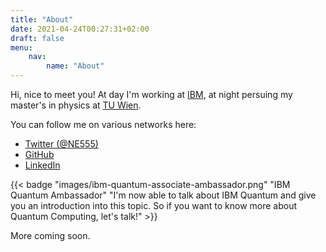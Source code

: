 ```yaml
---
title: "About"
date: 2021-04-24T00:27:31+02:00
draft: false
menu:
    nav:
        name: "About"
---
```


Hi, nice to meet you! At day I'm working at [IBM](https://www.ibm.com/at-de), at night persuing my master's in physics at [TU Wien](https://www.tuwien.at/).

You can follow me on various networks here:

- [Twitter (@NE555)](https://twitter.com/ne555)
- [GitHub](https://github.com/nicoeinsidler)
- [LinkedIn](https://www.linkedin.com/in/nicoeinsidler/)

<!--more-->

{{< badge "images/ibm-quantum-associate-ambassador.png" "IBM Quantum Ambassador" "I'm now able to talk about IBM Quantum and give you an introduction into this topic. So if you want to know more about Quantum Computing, let's talk!" >}}

More coming soon.

